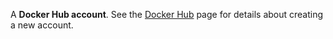 A **Docker Hub account**. See the [Docker Hub](https://hub.docker.com/) page for details about creating a new account.